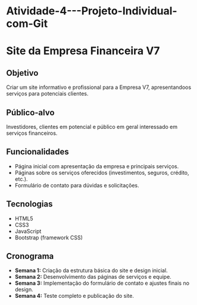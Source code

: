
# Atividade-4---Projeto-Individual-com-Git
# Site da Empresa Financeira V7

## Objetivo
Criar um site informativo e profissional para a Empresa V7, apresentandoos  serviços  para potenciais clientes.

## Público-alvo
Investidores, clientes em potencial e público em geral interessado em serviços financeiros.

## Funcionalidades
* Página inicial com apresentação da empresa e principais serviços.
* Páginas sobre os serviços oferecidos (investimentos, seguros, crédito, etc.).
* Formulário de contato para dúvidas e solicitações.

## Tecnologias
* HTML5
* CSS3
* JavaScript
* Bootstrap (framework CSS)

## Cronograma
* **Semana 1:** Criação da estrutura básica do site e design inicial.
* **Semana 2:** Desenvolvimento das páginas de serviços e equipe.
* **Semana 3:** Implementação do formulário de contato e ajustes finais no design.
* **Semana 4:** Teste completo e publicação do site.
